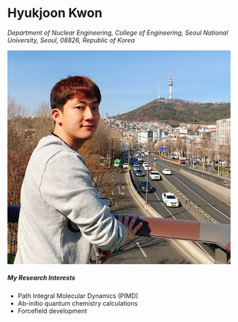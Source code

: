 # Hyukjoon Kwon

*Department of Nuclear Engineering, College of Engineering, Seoul National University, Seoul, 08826, Republic of Korea*

![KakaoTalk_20221008_172813130_08](/assets/img/About_me.jpg)



##### **My Research Interests**

- Path Integral Molecular Dynamics (PIMD)
- Ab-initio quantum chemistry calculations
- Forcefield development



